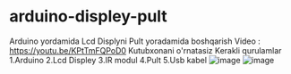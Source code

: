 # arduino-displey-pult
Arduino yordamida Lcd Displyni Pult yoradamida boshqarish
Video : https://youtu.be/KPtTmFQPoD0
Kutubxonani o'rnatasiz
Kerakli qurulamlar
1.Arduino
2.Lcd Displey
3.IR modul
4.Pult
5.Usb kabel
![image](https://user-images.githubusercontent.com/88614410/136901588-c3244fa0-4c09-4130-9c51-efd0a162664d.png)
![image](https://user-images.githubusercontent.com/88614410/136901663-cd1dd232-a59c-45c7-9a36-67d8db50e43c.png)

